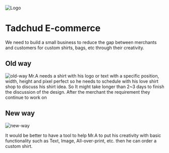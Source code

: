 ![Logo](/img/A0wMoiI.png)
# Tadchud E-commerce
We need to build a small business to reduce the gap between merchants and customers for custom shirts, bags, etc through their creativity.

## Old way
![old-way](/img/old-way.png)
Mr.A needs a shirt with his logo or text with a specific position, width, height and pixel perfect so he needs to schedule with his love shirt shop to discuss his shirt idea. So It might take longer than 2~3 days to finish the discussion of the design.
After the merchant the requirement they continue to work on 

## New way

![new-way](/img/new-way.png)

 It would be better to have a tool to help Mr.A to put his creativity with basic functionality such as Text, Image, All-over-print, etc. then he can order a custom shirt.
